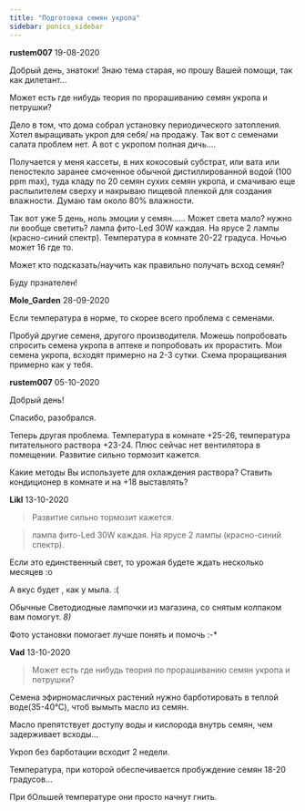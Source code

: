 ```yaml
---
title: "Подготовка семян укропа"
sidebar: ponics_sidebar
---
```


**rustem007** 19-08-2020

Добрый день, знатоки! Знаю тема старая, но прошу Вашей помощи, так как дилетант...

Может есть где нибудь теория по прорашиванию семян укропа и петрушки? 

Дело в том, что дома собрал установку периодического затопления. Хотел выращивать укроп для себя/ на продажу. Так вот с семенами салата проблем нет. А вот с укропом полная дичь....

Получается у меня кассеты, в них кокосовый субстрат, или вата или пеностекло заранее смоченное обычной дистиллированной водой (100 ppm max), туда кладу по 20 семян сухих семян укропа, и смачиваю еще распылителем сверху и накрываю пищевой пленкой для создания влажности. Думаю там около 80% влажности.

Так вот уже 5 день, ноль эмоции у семян...... Может света мало? нужно ли вообще светить? лампа фито-Led 30W каждая. На ярусе 2 лампы (красно-синий спектр). Температура в комнате 20-22 градуса. Ночью может 16 где то.

Может кто подсказать/научить как правильно получать всход семян? 

Буду прзнателен!


**Mole_Garden** 28-09-2020

Если температура в норме, то скорее всего проблема с семенами.

Пробуй другие семеня, другого производителя. Можешь попробовать спросить семена укропа в аптеке и попробовать их прорастить. Мои семена укропа, всходят примерно на 2-3 сутки. Схема проращивания примерно как у тебя.


**rustem007** 05-10-2020

Добрый день! 

Спасибо, разобрался. 

Теперь другая проблема. Температура в комнате +25-26, температура питательного раствора +23-24. Плюс сейчас нет вентилятора в помещении. Развитие сильно тормозит кажется. 

Какие методы Вы используете для охлаждения раствора? Ставить кондиционер в комнате и на +18 выставлять?


**Likl** 13-10-2020

> Развитие сильно тормозит кажется.

> лампа фито-Led 30W каждая. На ярусе 2 лампы (красно-синий спектр). 

Если это единственный свет, то урожая будете ждать несколько месяцев :o

А вкус будет , как у мыла. :(

Обычные Светодиодные лампочки из магазина, со снятым колпаком вам помогут. *8)*

Фото установки помогает лучше понять и помочь :-*


**Vad** 13-10-2020

> Может есть где нибудь теория по прорашиванию семян укропа и петрушки?

Семена эфирномасличных растений нужно барботировать в теплой воде(35-40°C), чтоб вымыть масло из семян. 

Масло препятствует доступу воды и кислорода внутрь семян, чем задерживает всходы...

Укроп без барботации всходит 2 недели.

Температура, при которой обеспечивается пробуждение семян 18-20 градусов...

При бОльшей температуре они просто начнут гнить. 


